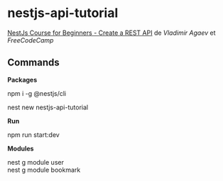 # nestjs-api-tutorial

[NestJs Course for Beginners - Create a REST API](https://www.youtube.com/watch?v=GHTA143_b-s) de *Vladimir Agaev* et *FreeCodeCamp*

## Commands

**Packages**

npm i -g @nestjs/cli

nest new nestjs-api-tutorial

**Run**

npm run start:dev

**Modules**

nest g module user<br>
nest g module bookmark